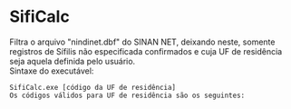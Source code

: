 # SifiCalc
Filtra o arquivo "nindinet.dbf" do SINAN NET, deixando neste, somente registros de Sífilis não especificada confirmados e cuja UF de residência seja aquela definida pelo usuário.  
Sintaxe do executável:  

~~~
SifiCalc.exe [código da UF de residência]
Os códigos válidos para UF de residência são os seguintes:





~~~

